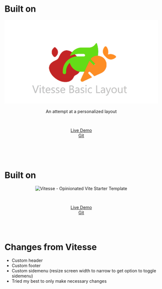 # Built on

<p align='center'>
  <img src='/src/assets/VitesseBasicLayout.png' alt='Vitesse Basic Layout - Opinionated Vitesse Starter Template' width='600'/>
</p>

<p align='center'>
An attempt at a personalized layout
</p>

<br>

<p align='center'>
<a href="https://vitesse-basic-layout.netlify.app/">Live Demo</a>
<br>
<a href="https://github.com/MahmoodKhalil57/vitesse-basic-layout">Git</a>
</p>

<br>
<br>
<br>

# Built on

<p align='center'>
  <img src='https://user-images.githubusercontent.com/11247099/154486817-f86b8f20-5463-4122-b6e9-930622e757f2.png' alt='Vitesse - Opinionated Vite Starter Template' width='600'/>
</p>

<br>

<p align='center'>
<a href="https://vitesse.netlify.app/">Live Demo</a>
<br>
<a href="https://github.com/antfu/vitesse/">Git</a>
</p>

<br>

<br>


# Changes from Vitesse

- Custom header
- Custom footer
- Custom sidemenu (resize screen width to narrow to get option to toggle sidemenu)
- Tried my best to only make necessary changes
